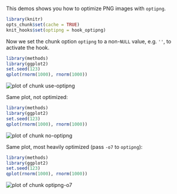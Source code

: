 This demos shows you how to optimize PNG images with `optipng`.


``` r
library(knitr)
opts_chunk$set(cache = TRUE)
knit_hooks$set(optipng = hook_optipng)
```

Now we set the chunk option `optipng` to a non-`NULL` value, e.g. `''`, to activate the hook.


``` r
library(methods)
library(ggplot2)
set.seed(123)
qplot(rnorm(1000), rnorm(1000))
```

![plot of chunk use-optipng](https://db.yihui.org/knitr-examples/figure/035-optipng-use-optipng-1.png)

Same plot, not optimized:


``` r
library(methods)
library(ggplot2)
set.seed(123)
qplot(rnorm(1000), rnorm(1000))
```

![plot of chunk no-optipng](https://db.yihui.org/knitr-examples/figure/035-optipng-no-optipng-1.png)

Same plot, most heavily optimized (pass `-o7` to `optipng`):


``` r
library(methods)
library(ggplot2)
set.seed(123)
qplot(rnorm(1000), rnorm(1000))
```

![plot of chunk optipng-o7](https://db.yihui.org/knitr-examples/figure/035-optipng-optipng-o7-1.png)
